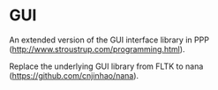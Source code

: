 # GUI
An extended version of the GUI interface library in PPP (http://www.stroustrup.com/programming.html).

Replace the underlying GUI library from FLTK to nana (https://github.com/cnjinhao/nana).
